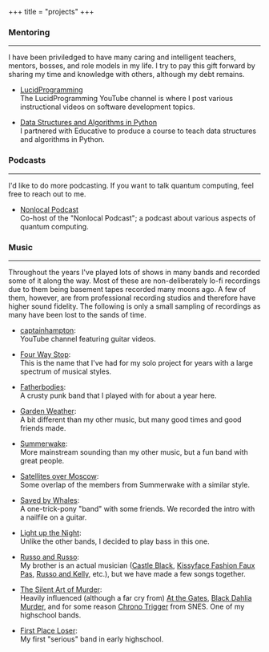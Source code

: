 
+++
title = "projects"
+++

### Mentoring

---

I have been priviledged to have many caring and intelligent teachers, mentors, bosses, and role models in my life. I try
to pay this gift forward by sharing my time and knowledge with others, although my debt remains.

- [LucidProgramming](https://www.youtube.com/channel/UCFxcvyt2Ucq5IL0_1Njzqlg)  
    The LucidProgramming YouTube channel is where I post various instructional videos on software development topics.

- [Data Structures and Algorithms in Python](https://www.educative.io/courses/ds-and-algorithms-in-python)    
    I partnered with Educative to produce a course to teach data structures and algorithms in Python.

### Podcasts

---

I'd like to do more podcasting. If you want to talk quantum computing, feel free to reach out to me.

- [Nonlocal Podcast](https://podcasts.apple.com/us/podcast/nonlocal-a-quantum-computing-podcast/id1542907244)   
    Co-host of the "Nonlocal Podcast"; a podcast about various aspects of quantum computing.


### Music

---

Throughout the years I've played lots of shows in many bands and recorded some of it along the way. Most of these are
non-deliberately lo-fi recordings due to them being basement tapes recorded many moons ago. A few of them, however, are
from professional recording studios and therefore have higher sound fidelity. The following is only a small sampling of
recordings as many have been lost to the sands of time.

- [captainhampton](https://www.youtube.com/@captainhampton):  
    YouTube channel featuring guitar videos.

- [Four Way Stop](https://soundcloud.com/captainhampton/sets/four-way-stop):   
    This is the name that I've had for my solo project for years with a large spectrum of musical styles.

- [Fatherbodies](https://fatherbodies.bandcamp.com/album/just-drunk-enough):   
    A crusty punk band that I played with for about a year here. 

- [Garden Weather](https://soundcloud.com/captainhampton/sets/garden-weather):   
    A bit different than my other music, but many good times and good friends made.
    
- [Summerwake](https://soundcloud.com/captainhampton/braveheart):   
    More mainstream sounding than my other music, but a fun band with great people.

- [Satellites over Moscow](https://soundcloud.com/captainhampton/sets/satellites-over-moscow):   
    Some overlap of the members from Summerwake with a similar style.

- [Saved by Whales](https://soundcloud.com/captainhampton/saved-by-whales-ageless):   
    A one-trick-pony "band" with some friends. We recorded the intro with a nailfile on a guitar.

- [Light up the Night](https://soundcloud.com/captainhampton/sets/light-up-the-night):   
    Unlike the other bands, I decided to play bass in this one. 

- [Russo and Russo](https://soundcloud.com/captainhampton/sets/russo-and-russo):   
    My brother is an actual musician ([Castle
    Black](https://www.youtube.com/watch?v=oUVGHk9yRAs&ab_channel=CastleBlackMusic), [Kissyface Fashion Faux
    Pas](https://www.youtube.com/watch?v=bV0nuiHW2jg&ab_channel=GenereJumper), [Russo and
    Kelly](https://www.youtube.com/watch?v=fPCydW8M9S8&ab_channel=WDET101.9FMDetroit), etc.), but we have made a few
    songs together.

- [The Silent Art of Murder](https://soundcloud.com/captainhampton/sets/the-silent-art-of-murder):   
    Heavily influenced (although a far cry from) [At the Gates](), [Black Dahlia Murder](),
and for some reason [Chrono Trigger]() from SNES. One of my highschool bands.

- [First Place Loser](https://soundcloud.com/captainhampton/sets/first-place-loser):   
    My first "serious" band in early highschool.



